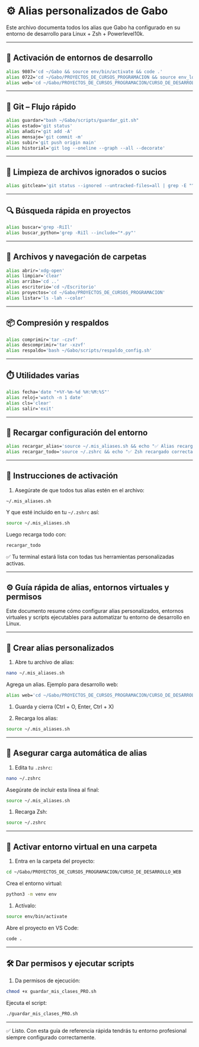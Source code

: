 
# ⚙️ Alias personalizados de Gabo

Este archivo documenta todos los alias que Gabo ha configurado en su entorno de desarrollo para Linux + Zsh + Powerlevel10k.

---

## 🔌 Activación de entornos de desarrollo

```bash
alias 9807='cd ~/Gabo && source env/bin/activate && code .'
alias 0722='cd ~/Gabo/PROYECTOS_DE_CURSOS_PROGRAMACION && source env_local/bin/activate && code .'
alias web='cd ~/Gabo/PROYECTOS_DE_CURSOS_PROGRAMACION/CURSO_DE_DESARROLLO_WEB && source env_local/bin/activate && code .'
```

---

## 🧠 Git – Flujo rápido

```bash
alias guardar="bash ~/Gabo/scripts/guardar_git.sh"
alias estado='git status'
alias añadir='git add -A'
alias mensaje='git commit -m'
alias subir='git push origin main'
alias historial='git log --oneline --graph --all --decorate'
```

---

## 🧹 Limpieza de archivos ignorados o sucios

```bash
alias gitclean='git status --ignored --untracked-files=all | grep -E "^\s+[^ ]" || echo -e "\n✅ \033[1;32mTodo limpio. No hay archivos sucios.\033[0m"'
```

---

## 🔍 Búsqueda rápida en proyectos

```bash
alias buscar='grep -RiIl'
alias buscar_python='grep -RiIl --include="*.py"'
```

---

## 📁 Archivos y navegación de carpetas

```bash
alias abrir='xdg-open'
alias limpiar='clear'
alias arriba='cd ..'
alias escritorio='cd ~/Escritorio'
alias proyectos='cd ~/Gabo/PROYECTOS_DE_CURSOS_PROGRAMACION'
alias listar='ls -lah --color'
```

---

## 📦 Compresión y respaldos

```bash
alias comprimir='tar -czvf'
alias descomprimir='tar -xzvf'
alias respaldo='bash ~/Gabo/scripts/respaldo_config.sh'
```

---

## ⏱️ Utilidades varias

```bash
alias fecha='date "+%Y-%m-%d %H:%M:%S"'
alias reloj='watch -n 1 date'
alias cls='clear'
alias salir='exit'
```

---

## 🔄 Recargar configuración del entorno

```bash
alias recargar_alias='source ~/.mis_aliases.sh && echo "✅ Alias recargados correctamente."'
alias recargar_todo='source ~/.zshrc && echo "✅ Zsh recargado correctamente."'
```

---

## 📌 Instrucciones de activación

1. Asegúrate de que todos tus alias estén en el archivo:

```.
~/.mis_aliases.sh
```

Y que esté incluido en tu `~/.zshrc` así:

```bash
source ~/.mis_aliases.sh
```

Luego recarga todo con:

```bash
recargar_todo
```

✅ Tu terminal estará lista con todas tus herramientas personalizadas activas.

---

## ⚙️ Guía rápida de alias, entornos virtuales y permisos

Este documento resume cómo configurar alias personalizados, entornos virtuales y scripts ejecutables para automatizar tu entorno de desarrollo en Linux.

---

## 🧪 Crear alias personalizados

1. Abre tu archivo de alias:

```bash
nano ~/.mis_aliases.sh
```

 Agrega un alias. Ejemplo para desarrollo web:

```bash
alias web='cd ~/Gabo/PROYECTOS_DE_CURSOS_PROGRAMACION/CURSO_DE_DESARROLLO_WEB && source env/bin/activate && code .'
```

1. Guarda y cierra (Ctrl + O, Enter, Ctrl + X)

2. Recarga los alias:

```bash
source ~/.mis_aliases.sh
```

---

## 🔄 Asegurar carga automática de alias

1. Edita tu `.zshrc`:

```bash
nano ~/.zshrc
```

Asegúrate de incluir esta línea al final:

```bash
source ~/.mis_aliases.sh
```

1. Recarga Zsh:

```bash
source ~/.zshrc
```

---

## 🧠 Activar entorno virtual en una carpeta

1. Entra en la carpeta del proyecto:

```bash
cd ~/Gabo/PROYECTOS_DE_CURSOS_PROGRAMACION/CURSO_DE_DESARROLLO_WEB
```

Crea el entorno virtual:

```bash
python3 -m venv env
```

1. Actívalo:

```bash
source env/bin/activate
```

Abre el proyecto en VS Code:

```bash
code .
```

---

## 🛠️ Dar permisos y ejecutar scripts

1. Da permisos de ejecución:

```bash
chmod +x guardar_mis_clases_PRO.sh
```

Ejecuta el script:

```bash
./guardar_mis_clases_PRO.sh
```

---

✅ Listo. Con esta guía de referencia rápida tendrás tu entorno profesional siempre configurado correctamente.